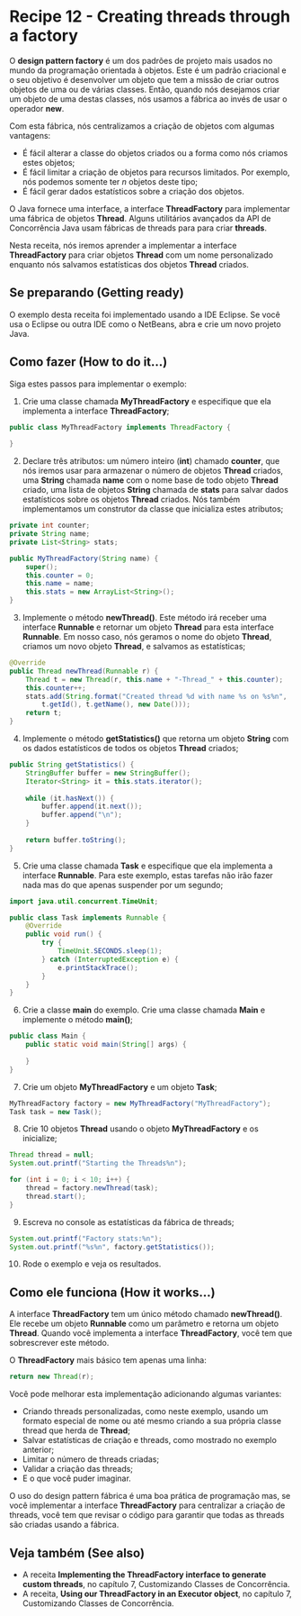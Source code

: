# Recipe 12 - Creating threads through a factory
O **design pattern factory** é um dos padrões de projeto mais usados no mundo da programação orientada à 
objetos. Este é um padrão criacional e o seu objetivo é desenvolver um objeto que tem a missão de criar 
outros objetos de uma ou de várias classes. Então, quando nós desejamos criar um objeto de uma destas 
classes, nós usamos a fábrica ao invés de usar o operador **new**.

Com esta fábrica, nós centralizamos a criação de objetos com algumas vantagens:
 - É fácil alterar a classe do objetos criados ou a forma como nós criamos estes objetos;
 - É fácil limitar a criação de objetos para recursos limitados. Por exemplo, nós podemos somente ter *n*
objetos deste tipo;
 - É fácil gerar dados estatísticos sobre a criação dos objetos.

O Java fornece uma interface, a interface **ThreadFactory** para implementar uma fábrica de objetos
**Thread**. Alguns utilitários avançados da API de Concorrência Java usam fábricas de threads para 
para criar **threads**.

Nesta receita, nós iremos aprender a implementar a interface **ThreadFactory** para criar objetos **Thread**
com um nome personalizado enquanto nós salvamos estatísticas dos objetos **Thread** criados.

## Se preparando (Getting ready)
O exemplo desta receita foi implementado usando a IDE Eclipse. Se você usa o Eclipse ou outra IDE como
o NetBeans, abra e crie um novo projeto Java.

## Como fazer (How to do it...)
Siga estes passos para implementar o exemplo:
 1. Crie uma classe chamada **MyThreadFactory** e especifique que ela implementa a interface
**ThreadFactory**;
```java
public class MyThreadFactory implements ThreadFactory {
    
}
```

 2. Declare três atributos: um número inteiro (**int**) chamado **counter**, que nós iremos usar para 
armazenar o número de objetos **Thread** criados, uma **String** chamada **name** com o nome base de 
todo objeto **Thread** criado, uma lista de objetos **String** chamada de **stats** para salvar dados 
estatísticos sobre os objetos **Thread** criados. Nós também implementamos um construtor da classe 
que inicializa estes atributos;
```java
private int counter;
private String name;
private List<String> stats;

public MyThreadFactory(String name) {
    super();
    this.counter = 0;
    this.name = name;
    this.stats = new ArrayList<String>();
}
```

 3. Implemente o método **newThread()**. Este método irá receber uma interface **Runnable** e retornar 
um objeto **Thread** para esta interface **Runnable**. Em nosso caso, nós geramos o nome do objeto 
**Thread**, criamos um novo objeto **Thread**, e salvamos as estatísticas;
```java
@Override
public Thread newThread(Runnable r) {
    Thread t = new Thread(r, this.name + "-Thread_" + this.counter);
    this.counter++;
    stats.add(String.format("Created thread %d with name %s on %s%n",
        t.getId(), t.getName(), new Date()));
    return t;
}
```

 4. Implemente o método **getStatistics()** que retorna um objeto **String** com os dados estatísticos de
todos os objetos **Thread** criados;
```java
public String getStatistics() {
    StringBuffer buffer = new StringBuffer();
    Iterator<String> it = this.stats.iterator();
    
    while (it.hasNext()) {
        buffer.append(it.next());
        buffer.append("\n");
    }
    
    return buffer.toString();
}
```

 5. Crie uma classe chamada **Task** e especifique que ela implementa a interface **Runnable**. Para este 
exemplo, estas tarefas não irão fazer nada mas do que apenas suspender por um segundo;
```java
import java.util.concurrent.TimeUnit;

public class Task implements Runnable {
    @Override
    public void run() {
        try {
            TimeUnit.SECONDS.sleep(1);
        } catch (InterruptedException e) {
            e.printStackTrace();
        }
    }
}
```

 6. Crie a classe **main** do exemplo. Crie uma classe chamada **Main** e implemente o método **main()**;
```java
public class Main {
    public static void main(String[] args) {
        
    }
}
```

 7. Crie um objeto **MyThreadFactory** e um objeto **Task**;
```java
MyThreadFactory factory = new MyThreadFactory("MyThreadFactory");
Task task = new Task();
```

 8. Crie 10 objetos **Thread** usando o objeto **MyThreadFactory** e os inicialize;
```java
Thread thread = null;
System.out.printf("Starting the Threads%n");

for (int i = 0; i < 10; i++) {
    thread = factory.newThread(task);
    thread.start();
}
```

 9. Escreva no console as estatísticas da fábrica de threads;
```java
System.out.printf("Factory stats:%n");
System.out.printf("%s%n", factory.getStatistics());
```

 10. Rode o exemplo e veja os resultados.

## Como ele funciona (How it works...)
A interface **ThreadFactory** tem um único método chamado **newThread()**. Ele recebe um objeto **Runnable**
como um parâmetro e retorna um objeto **Thread**. Quando você implementa a interface **ThreadFactory**, você
tem que sobrescrever este método.

O **ThreadFactory** mais básico tem apenas uma linha:
```java
return new Thread(r);
```

Você pode melhorar esta implementação adicionando algumas variantes:
 - Criando threads personalizadas, como neste exemplo, usando um formato especial de nome ou até mesmo
criando a sua própria classe thread que herda de **Thread**;
 - Salvar estatísticas de criação e threads, como mostrado no exemplo anterior;
 - Limitar o número de threads criadas;
 - Validar a criação das threads;
 - E o que você puder imaginar.

O uso do design pattern fábrica é uma boa prática de programação mas, se você implementar a interface
**ThreadFactory** para centralizar a criação de threads, você tem que revisar o código para garantir que 
todas as threads são criadas usando a fábrica.

## Veja também (See also)
- A receita **Implementing the ThreadFactory interface to generate custom threads**, no capítulo 7,
Customizando Classes de Concorrência.
- A receita, **Using our ThreadFactory in an Executor object**, no capítulo 7, Customizando Classes
de Concorrência.

